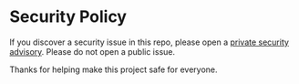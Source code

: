 # Security Policy

If you discover a security issue in this repo, please open a [private security advisory](https://github.com/ststoe/action-reporting-cli/security/advisories/new).
Please do not open a public issue.

Thanks for helping make this project safe for everyone.
